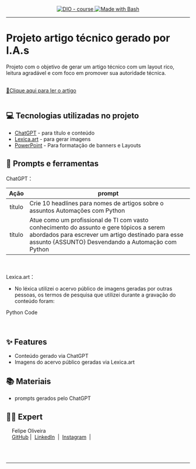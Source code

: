 


<p align="center">
  <a href="https://dio.me/"><img src="https://img.shields.io/badge/DIO-Course-28DA77?logo=youtube" alt="DIO - course">
  </a>
  <a href="https://www.gnu.org/software/bash/" title="Go to Bash homepage"><img src="https://img.shields.io/badge/Prompt-Project-blue?logo=gnu-bash&amp;logoColor=white" alt="Made with Bash">
  </a>
</p>

-------

# Projeto artigo técnico gerado por I.A.s


Projeto com o objetivo de gerar um artigo técnico com um layout rico, leitura agradável e com foco em promover sua autoridade técnica.

<a href="https://web.dio.me/articles/desvendando-as-automacoes-com-python?back=%2Farticles&open-modal=true&page=1&order=oldest" title="View PDF now"> 

<BR>
📕Clique aqui para ler o artigo</a>
<BR><BR>


## 💻 Tecnologias utilizadas no projeto

- [ChatGPT](https://chat.openai.com/) - para título e conteúdo
- [Lexica.art](https://lexica.art/) - para gerar imagens
- [PowerPoint](https://www.microsoft.com/en/microsoft-365/powerpoint) - Para formatação de banners e Layouts

## 📄 Prompts e ferramentas


ChatGPT：

|   Ação   | prompt                                                                                                                                                                                                                                                                         |
| :------: | ------------------------------------------------------------------------------------------------------------------------------------------------------------------------------------------------------------------------------------------------------------------------------ |
|  título  | Crie 10 headlines para nomes de artigos sobre o assuntos Automações com Python 
|  título  | Atue como um profissional de TI com vasto conhecimento do assunto e gere tópicos a serem abordados para escrever um artigo destinado para esse assunto {ASSUNTO} Desvendando a Automação com Python 

<br><br>
Lexica.art：

- No léxica utilizei o acervo público de imagens geradas por outras pessoas, os termos de pesquisa que utilizei durante a gravação do conteúdo foram:

Python Code 

<br>

## ✨ Features

- Conteúdo gerado via ChatGPT
- Imagens do acervo público geradas via Lexica.art

## 📚 Materiais

- prompts gerados pelo ChatGPT



## 👨‍💻 Expert

<p>
    <p>&nbsp&nbsp&nbsp Felipe Oliveira<br>
    &nbsp&nbsp&nbsp
    <a href="https://github.com/felipeAguiarCode">
    GitHub</a>&nbsp;|&nbsp;
    <a href="https://github.com/FelipeOlli">LinkedIn</a>
&nbsp;|&nbsp;
    <a href="https://www.instagram.com/felipeolliver">
    Instagram</a>
&nbsp;|&nbsp;</p>
</p>
<br/><br/>
<p>

---
